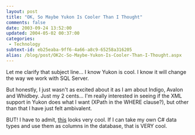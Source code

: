 ```yaml
---
layout: post
title: "OK, So Maybe Yukon Is Cooler Than I Thought"
comments: false
date: 2003-09-24 13:52:00
updated: 2004-05-02 00:37:00
categories:
 - Technology
subtext-id: eb25eaba-9ff6-4a66-a8c9-65258a316205
alias: /blog/post/OK2c-So-Maybe-Yukon-Is-Cooler-Than-I-Thought.aspx
---
```



Let me clarify that subject line... I know Yukon is cool. I know it will change the way we work with SQL Server.

But honestly, I just wasn't as excited about it as I am about Indigo, Avalon and Whidbey. Just my 2 cents... I'm really interested in seeing if the XML support in Yukon does what I want (XPath in the WHERE clause?), but other than that I have just felt ambivalent.

BUT! I have to admit, [this](http://blogs.gotdotnet.com/tims/permalink.aspx/d98b62ed-686b-485b-b82b-b9f2f32b3bf1) looks very cool. If I can take my own C# data types and use them as columns in the database, that is VERY cool.
